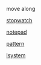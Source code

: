 move along

[stopwatch](stopwatch)

[notepad](notepad)

[pattern](pattern.html)

[lsystem](lsystem)
